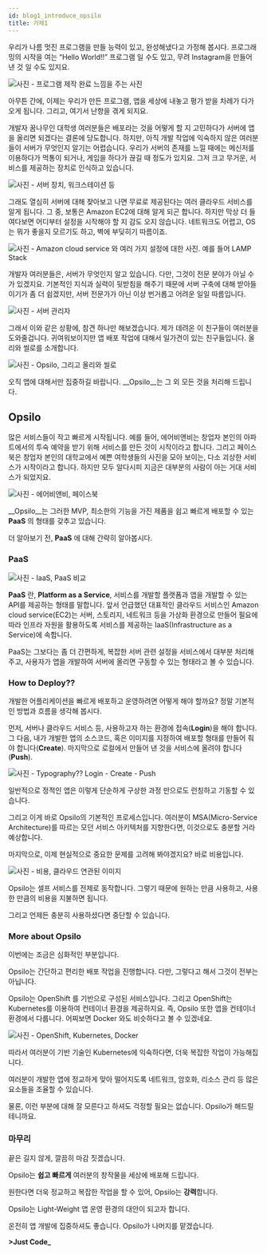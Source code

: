 ```yaml
---
id: blog1_introduce_opsilo
title: 가제1
---
```


우리가 나름 멋진 프로그램을 만들 능력이 있고, 완성해냈다고 가정해 봅시다. 프로그래밍의 시작을 여는 “Hello World!!” 프로그램 일 수도 있고, 무려 Instagram을 만들어 낸 것 일 수도 있지요.

![사진 - 프로그램 제작 완료 느낌을 주는 사진]()


아무튼 간에, 이제는 우리가 만든 프로그램, 앱을 세상에 내놓고 평가 받을 차례가 다가오게 됩니다. 그리고, 여기서 난항을 겪게 되지요.

개발자 꿈나무인 대학생 여러분들은 배포라는 것을 어떻게 할 지 고민하다가 서버에 앱을 올리면 되겠다는 결론에 당도합니다. 하지만, 아직 개발 작업에 익숙하지 않은 여러분들이 서버가 무엇인지 알기는 어렵습니다. 우리가 서버의 존재를 느낄 때에는 메신저를 이용하다가 먹통이 되거나, 게임을 하다가 끊길 때 정도가 있지요. 그저 크고 무거운, 서비스를 제공하는 장치로 인식하고 있습니다.

![사진 - 서버 장치, 워크스테이션 등]()

그래도 열심히 서버에 대해 찾아보고 나면 무료로 제공된다는 여러 클라우드 서비스를 알게 됩니다. 그 중, 보통은 Amazon EC2에 대해 알게 되곤 합니다. 하지만 막상 더 들여다보면 어디부터 설정을 시작해야 할 지 감도 오지 않습니다. 네트워크도 어렵고, OS는 뭐가 좋을지 모르기도 하고, 벽에 부딪히기 따름이죠.

![사진 - Amazon cloud service 와 여러 가지 설정에 대한 사진. 예를 들어 LAMP Stack]()

개발자 여러분들은, 서버가 무엇인지 알고 있습니다. 다만, 그것이 전문 분야가 아닐 수가 있겠지요. 기본적인 지식과 실력이 뒷받침을 해주기 때문에 서버 구축에 대해 받아들이기가 좀 더 쉽겠지만, 서버 전문가가 아닌 이상 번거롭고 어려운 일일 따름입니다.

![사진 - 서버 관리자]()

그래서 이와 같은 상황에, 참견 하나만 해보겠습니다. 제가 데려온 이 친구들이 여러분을 도와줄겁니다. 귀여워보이지만 앱 배포 작업에 대해서 일가견이 있는 친구들입니다. 올리와 씰로를 소개합니다.

![사진 - Opsilo, 그리고 올리와 씰로]()

오직 앱에 대해서만 집중하길 바랍니다. __Opsilo__는 그 외 모든 것을 처리해 드립니다.

## Opsilo

많은 서비스들이 작고 빠르게 시작됩니다. 예를 들어, 에어비앤비는 창업자 본인의 아파트에서의 투숙 예약을 받기 위해 서비스를 만든 것이 시작이라고 합니다. 그리고 페이스북은 창업자 본인의 대학교에서 예쁜 여학생들의 사진을 모아 보이는, 다소 괴상한 서비스가 시작이라고 합니다. 하지만 모두 알다시피 지금은 대부분의 사람이 아는 거대 서비스가 되었지요.

![사진 - 에어비앤비, 페이스북]()

__Opsilo__는 그러한 MVP, 최소한의 기능을 가진 제품을 쉽고 빠르게 배포할 수 있는 __PaaS__ 의 형태를 갖추고 있습니다. 

더 알아보기 전, __PaaS__ 에 대해 간략히 알아봅시다.

### PaaS

![사진 - IaaS, PaaS 비교]()

__PaaS__ 란, __Platform as a Service__, 서비스를 개발할 플랫폼과 앱을 개발할 수 있는 API를 제공하는 형태를 말합니다. 앞서 언급했던 대표적인 클라우드 서비스인 Amazon cloud service(EC2)는 서버, 스토리지, 네트워크 등을 가상화 환경으로 만들어 필요에 따라 인프라 자원을 활용하도록 서비스를 제공하는 IaaS(Infrastructure as a Service)에 속합니다.

PaaS는 그보다는 좀 더 간편하게, 복잡한 서버 관련 설정을 서비스에서 대부분 처리해주고, 사용자가 앱을 개발하여 서버에 올리면 구동할 수 있는 형태라고 볼 수 있습니다.

### How to Deploy??

개발한 어플리케이션을 빠르게 배포하고 운영하려면 어떻게 해야 할까요? 정말 기본적인 방법과 흐름을 생각해 봅시다.

먼저, 서버나 클라우드 서비스 등, 사용하고자 하는 환경에 접속(__Login__)을 해야 합니다. 그 다음, 내가 개발한 앱의 소스코드, 혹은 이미지를 지정하여 배포할 형태를 만들어 줘야 합니다(__Create__). 마지막으로 로컬에서 만들어 낸 것을 서비스에 올려야 합니다(__Push__).

![사진 - Typography?? Login - Create - Push]()

일반적으로 정적인 앱은 이렇게 단순하게 구상한 과정 만으로도 런칭하고 기동할 수 있습니다.

그리고 이게 바로 Opsilo의 기본적인 프로세스입니다. 여러분이 MSA(Micro-Service Architecture)를 따르는 모던 서비스 아키텍처를 지향한다면, 이것으로도 충분할 거라 예상합니다.

마지막으로, 이제 현실적으로 중요한 문제를 고려해 봐야겠지요? 바로 비용입니다.

![사진 - 비용, 클라우드 연관된 이미지]()

Opsilo는 셀프 서비스를 전제로 동작합니다. 그렇기 때문에 원하는 만큼 사용하고, 사용한 만큼의 비용을 지불하면 됩니다.

그리고 언제든 충분히 사용하셨다면 중단할 수 있습니다.

### More about Opsilo

이번에는 조금은 심화적인 부분입니다. 

Opsilo는 간단하고 편리한 배포 작업을 진행합니다. 다만, 그렇다고 해서 그것이 전부는 아닙니다.

Opsilo는 OpenShift 를 기반으로 구성된 서비스입니다. 그리고 OpenShift는 Kubernetes를 이용하여 컨테이너 환경을 제공하지요. 즉, Opsilo 또한 앱을 컨테이너 환경에서 다룹니다. 어찌보면 Docker 와도 비슷하다고 볼 수 있겠네요.

![사진 - OpenShift, Kubernetes, Docker]()

따라서 여러분이 기반 기술인 Kubernetes에 익숙하다면, 더욱 복잡한 작업이 가능해집니다.

여러분이 개발한 앱에 정교하게 맞아 떨어지도록 네트워크, 암호화, 리소스 관리 등 많은 요소들을 조율할 수 있습니다.

물론, 이런 부분에 대해 잘 모른다고 하셔도 걱정할 필요는 없습니다. Opsilo가 해드릴테니까요.

### 마무리

끝은 길지 않게, 깔끔히 마감 짓겠습니다.

Opsilo는 __쉽고 빠르게__ 여러분의 창작물을 세상에 배포해 드립니다.

원한다면 더욱 정교하고 복잡한 작업을 할 수 있어, Opsilo는 **강력**합니다.

Opsilo는 Light-Weight 앱 운영 환경의 대안이 되고자 합니다.

온전히 앱 개발에 집중하셔도 좋습니다. Opsilo가 나머지를 맡겠습니다.

__\>Just Code\___